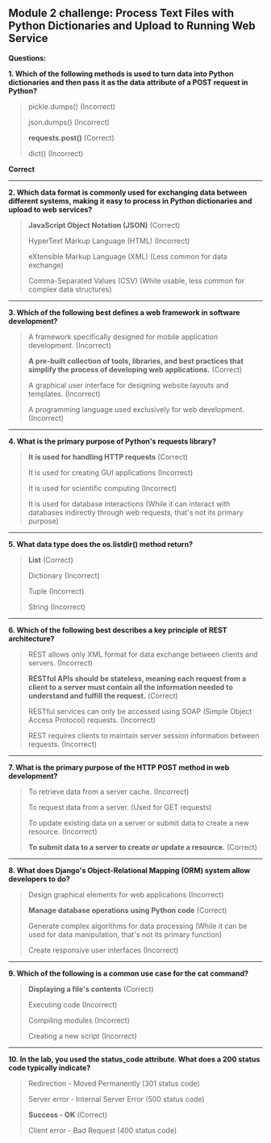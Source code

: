 ## Module 2 challenge: Process Text Files with Python Dictionaries and Upload to Running Web Service

**Questions:**

**1. Which of the following methods is used to turn data into Python dictionaries and then pass it as the data attribute of a POST request in Python?**

> pickle.dumps() (Incorrect)
>
> json.dumps() (Incorrect)
>
> **requests.post()** (Correct)
>
> dict() (Incorrect)

**Correct**

---


**2. Which data format is commonly used for exchanging data between different systems, making it easy to process in Python dictionaries and upload to web services?**

> **JavaScript Object Notation (JSON)** (Correct)
>
> HyperText Markup Language (HTML) (Incorrect)
>
> eXtensible Markup Language (XML) (Less common for data exchange)
>
> Comma-Separated Values (CSV) (While usable, less common for complex data structures)

---



**3. Which of the following best defines a web framework in software development?**

> A framework specifically designed for mobile application development. (Incorrect)
>
> **A pre-built collection of tools, libraries, and best practices that simplify the process of developing web applications.** (Correct)
>
> A graphical user interface for designing website layouts and templates. (Incorrect)
>
> A programming language used exclusively for web development. (Incorrect)

---



**4. What is the primary purpose of Python's requests library?**

> **It is used for handling HTTP requests** (Correct)
>
> It is used for creating GUI applications (Incorrect)
>
> It is used for scientific computing (Incorrect)
>
> It is used for database interactions (While it can interact with databases indirectly through web requests, that's not its primary purpose)

---



**5. What data type does the os.listdir() method return?**

> **List** (Correct)
>
> Dictionary (Incorrect)
>
> Tuple (Incorrect)
>
> String (Incorrect)

---



**6. Which of the following best describes a key principle of REST architecture?**

> REST allows only XML format for data exchange between clients and servers. (Incorrect)
>
> **RESTful APIs should be stateless, meaning each request from a client to a server must contain all the information needed to understand and fulfill the request.** (Correct)
>
> RESTful services can only be accessed using SOAP (Simple Object Access Protocol) requests. (Incorrect)
>
> REST requires clients to maintain server session information between requests. (Incorrect)

---



**7. What is the primary purpose of the HTTP POST method in web development?**

> To retrieve data from a server cache. (Incorrect)
>
> To request data from a server. (Used for GET requests)
>
> To update existing data on a server or submit data to create a new resource. (Incorrect)
> 
> **To submit data to a server to create or update a resource.** (Correct)

---



**8. What does Django's Object-Relational Mapping (ORM) system allow developers to do?**

> Design graphical elements for web applications (Incorrect)
>
> **Manage database operations using Python code** (Correct)
>
> Generate complex algorithms for data processing (While it can be used for data manipulation, that's not its primary function)
>
> Create responsive user interfaces (Incorrect)

---



**9. Which of the following is a common use case for the cat command?**

> **Displaying a file's contents** (Correct)
>
> Executing code (Incorrect)
>
> Compiling modules (Incorrect)
>
> Creating a new script (Incorrect)

---



**10. In the lab, you used the status_code attribute. What does a 200 status code typically indicate?**

> Redirection - Moved Permanently (301 status code)
>
> Server error - Internal Server Error (500 status code)
>
> **Success - OK** (Correct)
>
> Client error - Bad Request (400 status code)
